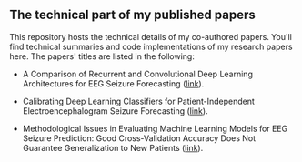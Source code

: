 ## The technical part of my published papers

This repository hosts the technical details of my co-authored papers. You'll find technical summaries and code implementations of my research papers here. The papers' titles are listed in the following:

- A Comparison of Recurrent and Convolutional Deep Learning Architectures for EEG Seizure Forecasting ([link](https://www.scitepress.org/PublicationsDetail.aspx?ID=RxgTgRng4GI=&t=1)).

- Calibrating Deep Learning Classifiers for Patient-Independent Electroencephalogram Seizure Forecasting ([link](https://www.mdpi.com/1424-8220/24/9/2863)).

- Methodological Issues in Evaluating Machine Learning Models for EEG Seizure Prediction: Good Cross-Validation Accuracy Does Not Guarantee Generalization to New Patients ([link](https://www.mdpi.com/2076-3417/13/7/4262)).


